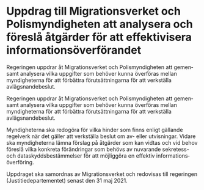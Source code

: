 # Uppdrag till Migrationsverket och Polismyndigheten att analysera och föreslå åtgärder för att effektivisera informationsöverförandet

Regeringen uppdrar åt Migrations­verket och Polis­myndig­heten att gemen­samt analy­sera vilka upp­gifter som behöver kunna överföras mellan myndig­heterna för att för­bättra förut­sätt­ningarna för att verk­ställa avlägsnande­beslut.

Regeringen uppdrar åt Migrations­verket och Polis­myndig­heten att gemen­samt analy­sera vilka upp­gifter som behöver kunna överföras mellan myndig­heterna för att för­bättra förut­sätt­ningarna för att verk­ställa avlägsnande­beslut.

Myndigheterna ska redogöra för vilka hinder som finns enligt gällande regelverk när det gäller att verk­ställa beslut om av- eller utvisningar. Vidare ska myndig­heterna lämna förslag på åtgärder som kan vidtas och vid behov föreslå vilka konkreta föränd­ringar som behövs av nuvarande sekretess- och data­skydds­bestäm­melser för att möjlig­göra en effektiv infor­mations­överföring.

Uppdraget ska samordnas av Migrations­verket och redovisas till regeringen (Justitie­departementet) senast den 31 maj 2021.
